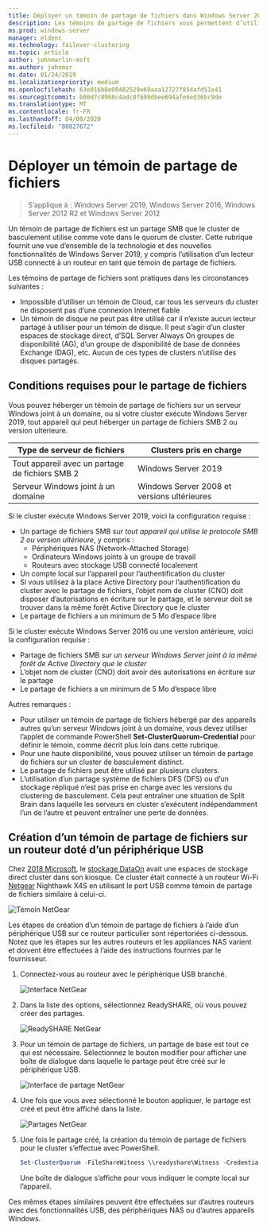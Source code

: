 ```yaml
---
title: Déployer un témoin de partage de fichiers dans Windows Server 2019
description: Les témoins de partage de fichiers vous permettent d’utiliser un partage de fichiers pour voter dans le quorum de cluster. Cette rubrique décrit les témoins de partage de fichiers et les nouvelles fonctionnalités, notamment l’utilisation d’un lecteur USB connecté à un routeur en tant que témoin de partage de fichiers.
ms.prod: windows-server
manager: eldenc
ms.technology: failover-clustering
ms.topic: article
author: johnmarlin-msft
ms.author: johnmar
ms.date: 01/24/2019
ms.localizationpriority: medium
ms.openlocfilehash: 63e016b8e00482529e69aaa12727f854afd51e41
ms.sourcegitcommit: b00d7c8968c4adc8f699dbee694afe6ed36bc9de
ms.translationtype: MT
ms.contentlocale: fr-FR
ms.lasthandoff: 04/08/2020
ms.locfileid: "80827672"
---
```

# <a name="deploy-a-file-share-witness"></a>Déployer un témoin de partage de fichiers

> S’applique à : Windows Server 2019, Windows Server 2016, Windows Server 2012 R2 et Windows Server 2012

Un témoin de partage de fichiers est un partage SMB que le cluster de basculement utilise comme vote dans le quorum de cluster. Cette rubrique fournit une vue d’ensemble de la technologie et des nouvelles fonctionnalités de Windows Server 2019, y compris l’utilisation d’un lecteur USB connecté à un routeur en tant que témoin de partage de fichiers.

Les témoins de partage de fichiers sont pratiques dans les circonstances suivantes :  

- Impossible d’utiliser un témoin de Cloud, car tous les serveurs du cluster ne disposent pas d’une connexion Internet fiable
- Un témoin de disque ne peut pas être utilisé car il n’existe aucun lecteur partagé à utiliser pour un témoin de disque. Il peut s’agir d’un cluster espaces de stockage direct, d’SQL Server Always On groupes de disponibilité (AG), d’un groupe de disponibilité de base de données Exchange (DAG), etc.  Aucun de ces types de clusters n’utilise des disques partagés.

## <a name="file-share-witness-requirements"></a>Conditions requises pour le partage de fichiers

Vous pouvez héberger un témoin de partage de fichiers sur un serveur Windows joint à un domaine, ou si votre cluster exécute Windows Server 2019, tout appareil qui peut héberger un partage de fichiers SMB 2 ou version ultérieure.

|Type de serveur de fichiers                 | Clusters pris en charge |
|---------------------------------|--------------------|
|Tout appareil avec un partage de fichiers SMB 2 | Windows Server 2019|
|Serveur Windows joint à un domaine     | Windows Server 2008 et versions ultérieures|

Si le cluster exécute Windows Server 2019, voici la configuration requise :

- Un partage de fichiers SMB *sur tout appareil qui utilise le protocole SMB 2 ou version ultérieure*, y compris :
    - Périphériques NAS (Network-Attached Storage)
    - Ordinateurs Windows joints à un groupe de travail
    - Routeurs avec stockage USB connecté localement
- Un compte local sur l’appareil pour l’authentification du cluster
- Si vous utilisez à la place Active Directory pour l’authentification du cluster avec le partage de fichiers, l’objet nom de cluster (CNO) doit disposer d’autorisations en écriture sur le partage, et le serveur doit se trouver dans la même forêt Active Directory que le cluster
- Le partage de fichiers a un minimum de 5 Mo d’espace libre

Si le cluster exécute Windows Server 2016 ou une version antérieure, voici la configuration requise :

- Partage de fichiers SMB *sur un serveur Windows Server joint à la même forêt de Active Directory que le cluster*
- L’objet nom de cluster (CNO) doit avoir des autorisations en écriture sur le partage
- Le partage de fichiers a un minimum de 5 Mo d’espace libre

Autres remarques :
- Pour utiliser un témoin de partage de fichiers hébergé par des appareils autres qu’un serveur Windows joint à un domaine, vous devez utiliser l’applet de commande PowerShell **Set-ClusterQuorum-Credential** pour définir le témoin, comme décrit plus loin dans cette rubrique.
- Pour une haute disponibilité, vous pouvez utiliser un témoin de partage de fichiers sur un cluster de basculement distinct.
- Le partage de fichiers peut être utilisé par plusieurs clusters.
- L’utilisation d’un partage système de fichiers DFS (DFS) ou d’un stockage répliqué n’est pas prise en charge avec les versions du clustering de basculement.  Cela peut entraîner une situation de Split Brain dans laquelle les serveurs en cluster s’exécutent indépendamment l’un de l’autre et peuvent entraîner une perte de données.

## <a name="creating-a-file-share-witness-on-a-router-with-a-usb-device"></a>Création d’un témoin de partage de fichiers sur un routeur doté d’un périphérique USB

Chez [2018 Microsoft](https://azure.microsoft.com/ignite/), le [stockage DataOn](http://www.dataonstorage.com/) avait une espaces de stockage direct cluster dans son kiosque.  Ce cluster était connecté à un routeur Wi-Fi [Netgear](https://www.netgear.com) Nighthawk X4S en utilisant le port USB comme témoin de partage de fichiers similaire à celui-ci.

![Témoin NetGear](media/File-Share-Witness/FSW1.png)

Les étapes de création d’un témoin de partage de fichiers à l’aide d’un périphérique USB sur ce routeur particulier sont répertoriées ci-dessous.  Notez que les étapes sur les autres routeurs et les appliances NAS varient et doivent être effectuées à l’aide des instructions fournies par le fournisseur.


1. Connectez-vous au routeur avec le périphérique USB branché.

   ![Interface NetGear](media/File-Share-Witness/FSW2.png)

2. Dans la liste des options, sélectionnez ReadySHARE, où vous pouvez créer des partages.

   ![ReadySHARE NetGear](media/File-Share-Witness/FSW3.png)

3. Pour un témoin de partage de fichiers, un partage de base est tout ce qui est nécessaire.  Sélectionnez le bouton modifier pour afficher une boîte de dialogue dans laquelle le partage peut être créé sur le périphérique USB.

   ![Interface de partage NetGear](media/File-Share-Witness/FSW4.png)

4. Une fois que vous avez sélectionné le bouton appliquer, le partage est créé et peut être affiché dans la liste.

   ![Partages NetGear](media/File-Share-Witness/FSW5.png)

5. Une fois le partage créé, la création du témoin de partage de fichiers pour le cluster s’effectue avec PowerShell.

   ```PowerShell
   Set-ClusterQuorum -FileShareWitness \\readyshare\Witness -Credential (Get-Credential)
   ```

   Une boîte de dialogue s’affiche pour vous indiquer le compte local sur l’appareil.

Ces mêmes étapes similaires peuvent être effectuées sur d’autres routeurs avec des fonctionnalités USB, des périphériques NAS ou d’autres appareils Windows.
